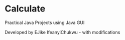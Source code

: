 # Calculate

Practical Java Projects using Java GUI

Developed by EJike IfeanyiChukwu - with modifications
